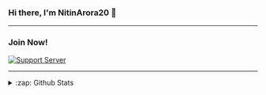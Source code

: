 ### Hi there, I'm NitinArora20 👋

  
---    

### Join Now!
[![Support Server](https://invidget.switchblade.xyz/XZeZS4q35h)](https://discord.com/invite/XZeZS4q35h)

  
  
---

<details>
  <summary>:zap: Github Stats</summary>

![Stats](https://github-readme-stats.vercel.app/api?username=NitinArora20&&show_icons=true&title_color=ffd700&icon_color=bb2acf&text_color=FFFFFF&bg_color=151515)


